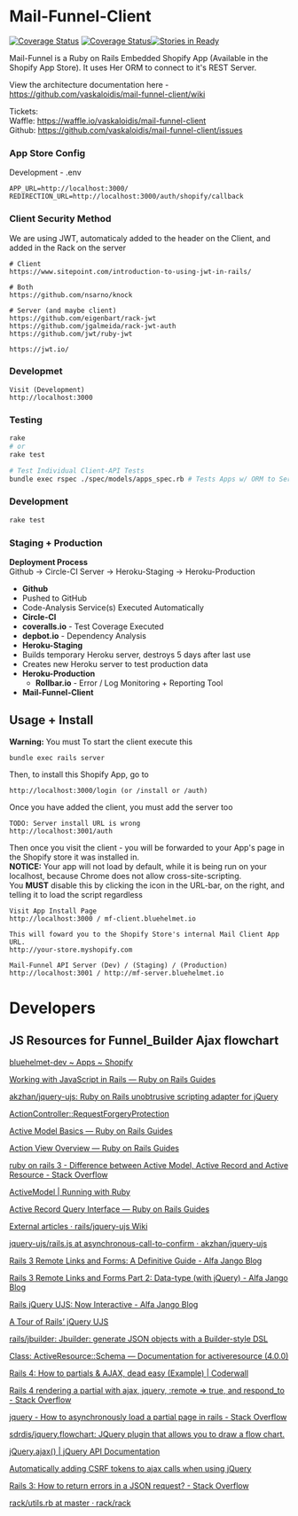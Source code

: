 # Mail-Funnel-Client
[![Coverage Status](https://circleci.com/gh/vaskaloidis/mail-funnel-server-api.svg?style=shield&circle-token=:circle-token)](https://circleci.com/gh/vaskaloidis/mail-funnel-server-api.svg?style=shield&circle-token=:circle-token) [![Coverage Status](https://coveralls.io/repos/github/vaskaloidis/mail-funnel-server-api/badge.svg?branch=master)](https://coveralls.io/github/vaskaloidis/mail-funnel-server-api?branch=master)[![Stories in Ready](https://badge.waffle.io/vaskaloidis/mail-funnel-client.svg?label=ready&title=Ready)](http://waffle.io/vaskaloidis/mail-funnel-client)

Mail-Funnel is a Ruby on Rails Embedded Shopify App (Available in the Shopify App Store). It uses Her ORM to connect to it's REST Server.

View the architecture documentation here - https://github.com/vaskaloidis/mail-funnel-client/wiki



Tickets:  
Waffle: https://waffle.io/vaskaloidis/mail-funnel-client  
Github: https://github.com/vaskaloidis/mail-funnel-client/issues

### App Store Config
Development - .env
```
APP_URL=http://localhost:3000/
REDIRECTION_URL=http://localhost:3000/auth/shopify/callback
```

### Client Security Method  
We are using JWT, automaticaly added to the header on the Client, and added in the Rack on the server

```
# Client
https://www.sitepoint.com/introduction-to-using-jwt-in-rails/

# Both
https://github.com/nsarno/knock

# Server (and maybe client)
https://github.com/eigenbart/rack-jwt
https://github.com/jgalmeida/rack-jwt-auth
https://github.com/jwt/ruby-jwt

https://jwt.io/

```

### Developmet

```
Visit (Development)
http://localhost:3000 
```

### Testing

```bash
rake
# or
rake test

# Test Individual Client-API Tests
bundle exec rspec ./spec/models/apps_spec.rb # Tests Apps w/ ORM to Server-API
```
### Development
```bash
rake test
```

### Staging + Production

**Deployment Process**  
Github -> Circle-CI Server -> Heroku-Staging -> Heroku-Production

- **Github**
 - Pushed to GitHub
 - Code-Analysis Service(s) Executed Automatically
- **Circle-CI**
 - **coveralls.io** - Test Coverage Executed
 - **depbot.io** - Dependency Analysis  
- **Heroku-Staging**  
 - Builds temporary Heroku server, destroys 5 days after last use  
 - Creates new Heroku server to test production data
- **Heroku-Production**
  - **Rollbar.io** - Error / Log Monitoring + Reporting Tool
- **Mail-Funnel-Client**

## Usage + Install

**Warning:** You must
To start the client execute this

```
bundle exec rails server
```

Then, to install this Shopify App, go to 

```
http://localhost:3000/login (or /install or /auth)
```

Once you have added the client, you must add the server too

```
TODO: Server install URL is wrong
http://localhost:3001/auth
```

Then once you visit the client - you will be forwarded to your App's page in the Shopify store it was installed in.   
**NOTICE:** Your app will not load by default, while it is being run on your localhost, because Chrome does not allow cross-site-scripting.   
You **MUST** disable this by clicking the icon in the URL-bar, on the right, and telling it to load the script regardless

```
Visit App Install Page
http://localhost:3000 / mf-client.bluehelmet.io 

This will foward you to the Shopify Store's internal Mail Client App URL.
http://your-store.myshopify.com

Mail-Funnel API Server (Dev) / (Staging) / (Production)
http://localhost:3001 / http://mf-server.bluehelmet.io

```

# Developers


## JS Resources for Funnel_Builder Ajax flowchart 
[bluehelmet-dev ~ Apps ~ Shopify](https://bluehelmet-dev.myshopify.com/admin/apps/mail-funnel-client/?hmac=6a7cd818ca18817a2204d029ac7d431291dbb27f12dd5f1758dfb326c38042a6&protocol=https%3A%2F%2F&shop=bluehelmet-dev.myshopify.com&timestamp=1482477282)  

[Working with JavaScript in Rails — Ruby on Rails Guides](http://guides.rubyonrails.org/working_with_javascript_in_rails.html)  

[akzhan/jquery-ujs: Ruby on Rails unobtrusive scripting adapter for jQuery](chrome-extension://klbibkeccnjlkjkiokjodocebajanakg/suspended.html#uri=https://github.com/akzhan/jquery-ujs/tree/asynchronous-call-to-confirm)  

[ActionController::RequestForgeryProtection](chrome-extension://klbibkeccnjlkjkiokjodocebajanakg/suspended.html#uri=http://api.rubyonrails.org/classes/ActionController/RequestForgeryProtection.html#method-i-verify_authenticity_token)  

[Active Model Basics — Ruby on Rails Guides](chrome-extension://klbibkeccnjlkjkiokjodocebajanakg/suspended.html#uri=http://guides.rubyonrails.org/active_model_basics.html#serialization)  

[Action View Overview — Ruby on Rails Guides](chrome-extension://klbibkeccnjlkjkiokjodocebajanakg/suspended.html#uri=http://guides.rubyonrails.org/action_view_overview.html#formhelper)  

[ruby on rails 3 - Difference between Active Model, Active Record and Active Resource - Stack Overflow](chrome-extension://klbibkeccnjlkjkiokjodocebajanakg/suspended.html#uri=http://stackoverflow.com/questions/12653296/difference-between-active-model-active-record-and-active-resource)  

[ActiveModel | Running with Ruby](chrome-extension://klbibkeccnjlkjkiokjodocebajanakg/suspended.html#uri=http://mensfeld.pl/tag/activemodel/)  

[Active Record Query Interface — Ruby on Rails Guides](chrome-extension://klbibkeccnjlkjkiokjodocebajanakg/suspended.html#uri=http://guides.rubyonrails.org/active_record_querying.html#existence-of-objects)  

[External articles · rails/jquery-ujs Wiki](chrome-extension://klbibkeccnjlkjkiokjodocebajanakg/suspended.html#uri=https://github.com/rails/jquery-ujs/wiki/External-articles)  

[jquery-ujs/rails.js at asynchronous-call-to-confirm · akzhan/jquery-ujs](chrome-extension://klbibkeccnjlkjkiokjodocebajanakg/suspended.html#uri=https://github.com/akzhan/jquery-ujs/blob/asynchronous-call-to-confirm/src/rails.js)  

[Rails 3 Remote Links and Forms: A Definitive Guide - Alfa Jango Blog](chrome-extension://klbibkeccnjlkjkiokjodocebajanakg/suspended.html#uri=https://www.alfajango.com/blog/rails-3-remote-links-and-forms/)  

[Rails 3 Remote Links and Forms Part 2: Data-type (with jQuery) - Alfa Jango Blog](chrome-extension://klbibkeccnjlkjkiokjodocebajanakg/suspended.html#uri=https://www.alfajango.com/blog/rails-3-remote-links-and-forms-data-type-with-jquery/)  

[Rails jQuery UJS: Now Interactive - Alfa Jango Blog](chrome-extension://klbibkeccnjlkjkiokjodocebajanakg/suspended.html#uri=https://www.alfajango.com/blog/rails-jquery-ujs-now-interactive/)  

[A Tour of Rails’ jQuery UJS](chrome-extension://klbibkeccnjlkjkiokjodocebajanakg/suspended.html#uri=https://robots.thoughtbot.com/a-tour-of-rails-jquery-ujs)  

[rails/jbuilder: Jbuilder: generate JSON objects with a Builder-style DSL](chrome-extension://klbibkeccnjlkjkiokjodocebajanakg/suspended.html#uri=https://github.com/rails/jbuilder)  

[Class: ActiveResource::Schema — Documentation for activeresource (4.0.0)](chrome-extension://klbibkeccnjlkjkiokjodocebajanakg/suspended.html#uri=http://www.rubydoc.info/gems/activeresource/4.0.0/ActiveResource/Schema)  

[Rails 4: How to partials & AJAX, dead easy (Example) | Coderwall](chrome-extension://klbibkeccnjlkjkiokjodocebajanakg/suspended.html#uri=https://coderwall.com/p/kqb3xq/rails-4-how-to-partials-ajax-dead-easy)  

[Rails 4 rendering a partial with ajax, jquery, :remote => true, and respond_to - Stack Overflow](chrome-extension://klbibkeccnjlkjkiokjodocebajanakg/suspended.html#uri=http://stackoverflow.com/questions/26808696/rails-4-rendering-a-partial-with-ajax-jquery-remote-true-and-respond-to)  

[jquery - How to asynchronously load a partial page in rails - Stack Overflow](chrome-extension://klbibkeccnjlkjkiokjodocebajanakg/suspended.html#uri=http://stackoverflow.com/questions/6701623/how-to-asynchronously-load-a-partial-page-in-rails)  

[sdrdis/jquery.flowchart: JQuery plugin that allows you to draw a flow chart.](chrome-extension://klbibkeccnjlkjkiokjodocebajanakg/suspended.html#uri=https://github.com/sdrdis/jquery.flowchart)  

[jQuery.ajax() | jQuery API Documentation](chrome-extension://klbibkeccnjlkjkiokjodocebajanakg/suspended.html#uri=http://api.jquery.com/jquery.ajax/)  

[Automatically adding CSRF tokens to ajax calls when using jQuery](chrome-extension://klbibkeccnjlkjkiokjodocebajanakg/suspended.html#uri=http://erlend.oftedal.no/blog/?blogid=118)  

[Rails 3: How to return errors in a JSON request? - Stack Overflow](chrome-extension://klbibkeccnjlkjkiokjodocebajanakg/suspended.html#uri=http://stackoverflow.com/questions/6004536/rails-3-how-to-return-errors-in-a-json-request)  

[rack/utils.rb at master · rack/rack](chrome-extension://klbibkeccnjlkjkiokjodocebajanakg/suspended.html#uri=https://github.com/rack/rack/blob/master/lib/rack/utils.rb#L539)  


